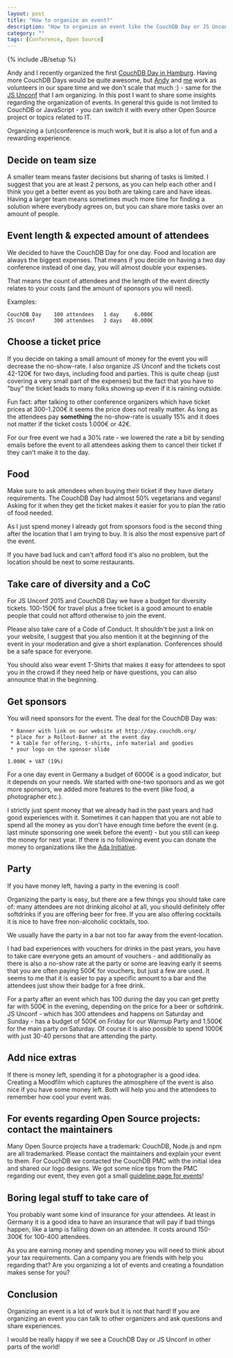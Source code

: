 ```yaml
---
layout: post
title: "How to organize an event?"
description: "How to organize an event like the CouchDB Day or JS Unconf"
category: ""
tags: [Conference, Open Source]
---
```

{% include JB/setup %}

Andy and I recently organized the first [CouchDB Day in Hamburg](http://day.couchdb.org/). Having more CouchDB Days would be quite awesome, but [Andy](https://twitter.com/awenkhh) and [me](https://twitter.com/robinson_k) work as volunteers in our spare time and we don't scale that much :) - same for the [JS Unconf](http://jsunconf.eu) that I am organizing. In this post I want to share some insights regarding the organization of events. In general this guide is not limited to CouchDB or JavaScript - you can switch it with every other Open Source project or topics related to IT.

Organizing a (un)conference is much work, but it is also a lot of fun and a rewarding experience.

## Decide on team size

A smaller team means faster decisions but sharing of tasks is limited. I suggest that you are at least 2 persons, as you can help each other and I think you get a better event as you both are taking care and have ideas. Having a larger team means sometimes much more time for finding a solution where everybody agrees on, but you can share more tasks over an amount of people.

## Event length & expected amount of attendees

We decided to have the CouchDB Day for one day. Food and location are always the biggest expenses. That means if you decide on having a two day conference instead of one day, you will almost double your expenses.

That means the count of attendees and the length of the event directly relates to your costs (and the amount of sponsors you will need).

Examples:

```
CouchDB Day    100 attendees   1 day     6.000€
JS Unconf      300 attendees   2 days   40.000€
```

## Choose a ticket price

If you decide on taking a small amount of money for the event you will decrease the no-show-rate. I also organize JS Unconf and the tickets cost 42-120€ for two days, including food and parties. This is quite cheap (just covering a very small part of the expenses) but the fact that you have to "buy" the ticket leads to many folks showing up even if it is raining outside.

Fun fact: after talking to other conference organizers which have ticket prices at 300-1.200€ it seems the price does not really matter. As long as the attendees pay **something** the no-show-rate is usually 15% and it does not matter if the ticket costs 1.000€ or 42€.

For our free event we had a 30% rate - we lowered the rate a bit by sending emails before the event to all attendees asking them to cancel their ticket if they can't make it to the day.

## Food

Make sure to ask attendees when buying their ticket if they have dietary requirements. The CouchDB Day had almost 50% vegetarians and vegans! Asking for it when they get the ticket makes it easier for you to plan the ratio of food needed.

As I just spend money I already got from sponsors food is the second thing after the location that I am trying to buy. It is also the most expensive part of the event.

If you have bad luck and can't afford food it's also no problem, but the location should be next to some restaurants.

## Take care of diversity and a CoC

For JS Unconf 2015 and CouchDB Day we have a budget for diversity tickets. 100-150€ for travel plus a free ticket is a good amount to enable people that could not afford otherwise to join the event.

Please also take care of a Code of Conduct. It shouldn't be just a link on your website, I suggest that you also mention it at the beginning of the event in your moderation and give a short explanation. Conferences should be a safe space for everyone.

You should also wear event T-Shirts that makes it easy for attendees to spot you in the crowd if they need help or have questions, you can also announce that in the beginning.

## Get sponsors

You will need sponsors for the event. The deal for the CouchDB Day was:

```
 * Banner with link on our website at http://day.couchdb.org/
 * place for a Rollout-Banner at the event day
 * A table for offering, t-shirts, info material and goodies
 * your logo on the sponsor slide

1.000€ + VAT (19%)
```

For a one day event in Germany a budget of 6000€ is a good indicator, but it depends on your needs. We started with one-two sponsors and as we got more sponsors, we added more features to the event (like food, a photographer etc.).

I strictly just spent money that we already had in the past years and had good experiences with it. Sometimes it can happen that you are not able to spend all the money as you don't have enough time before the event (e.g. last minute sponsoring one week before the event) - but you still can keep the money for next year. If there is no following event you can donate the money to organizations like the [Ada Initiative](https://adainitiative.org/).

## Party

If you have money left, having a party in the evening is cool!

Organizing the party is easy, but there are a few things you should take care of: many attendees are not drinking alcohol at all, you should definitely offer softdrinks if you are offering beer for free. If you are also offering cocktails it is nice to have free non-alcoholic cocktails, too.

We usually have the party in a bar not too far away from the event-location.

I had bad experiences with vouchers for drinks in the past years, you have to take care everyone gets an amount of vouchers - and additionally as there is also a no-show rate at the party or some are leaving early it seems that you are often paying 500€ for vouchers, but just a few are used. It seems to me that it is easier to pay a specific amount to a bar and the attendees just show their badge for a free drink.

For a party after an event which has 100 during the day you can get pretty far with 500€ in the evening, depending on the price for a beer or softdrink. JS Unconf - which has 300 attendees and happens on Saturday and Sunday - has a budget of 500€ on Friday for our Warmup Party and 1.500€ for the main party on Saturday. Of course it is also possible to spend 1000€ with just 30-40 persons that are attending the party.

## Add nice extras

If there is money left, spending it for a photographer is a good idea. Creating a Moodfilm which captures the atmosphere of the event is also nice if you have some money left. Both will help you and the attendees to remember how cool your event was.

## For events regarding Open Source projects: contact the maintainers

Many Open Source projects have a trademark: CouchDB, Node.js and npm are all trademarked. Please contact the maintainers and explain your event to them. For CouchDB we contacted the CouchDB PMC with the initial idea and shared our logo designs. We got some nice tips from the PMC regarding our event, they even got a small [guideline page for events](https://cwiki.apache.org/confluence/display/COUCHDB/Guidelines+for+creating+a+CouchDB+Event)!

## Boring legal stuff to take care of

You probably want some kind of insurance for your attendees. At least in Germany it is a good idea to have an insurance that will pay if bad things happen, like a lamp is falling down on an attendee. It costs around 150-300€ for 100-400 attendees.

As you are earning money and spending money you will need to think about your tax requirements. Can a company you are friends with help you regarding that? Are you organizing a lot of events and creating a foundation makes sense for you?

## Conclusion

Organizing an event is a lot of work but it is not that hard! If you are organizing an event you can talk to other organizers and ask questions and share experiences.

I would be really happy if we see a CouchDB Day or JS Unconf in other parts of the world!

<img src="http://vg09.met.vgwort.de/na/b6fde22d173d488886df0fd9df55b173" width="1" height="1" alt="">
